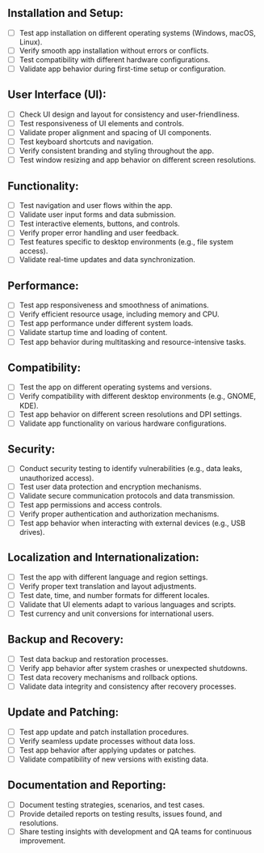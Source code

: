 ## Installation and Setup:
* [ ] Test app installation on different operating systems (Windows, macOS, Linux).
* [ ] Verify smooth app installation without errors or conflicts.
* [ ] Test compatibility with different hardware configurations.
* [ ] Validate app behavior during first-time setup or configuration.

## User Interface (UI):
* [ ] Check UI design and layout for consistency and user-friendliness.
* [ ] Test responsiveness of UI elements and controls.
* [ ] Validate proper alignment and spacing of UI components.
* [ ] Test keyboard shortcuts and navigation.
* [ ] Verify consistent branding and styling throughout the app.
* [ ] Test window resizing and app behavior on different screen resolutions.

## Functionality:
* [ ] Test navigation and user flows within the app.
* [ ] Validate user input forms and data submission.
* [ ] Test interactive elements, buttons, and controls.
* [ ] Verify proper error handling and user feedback.
* [ ] Test features specific to desktop environments (e.g., file system access).
* [ ] Validate real-time updates and data synchronization.

## Performance:
* [ ] Test app responsiveness and smoothness of animations.
* [ ] Verify efficient resource usage, including memory and CPU.
* [ ] Test app performance under different system loads.
* [ ] Validate startup time and loading of content.
* [ ] Test app behavior during multitasking and resource-intensive tasks.

## Compatibility:
* [ ] Test the app on different operating systems and versions.
* [ ] Verify compatibility with different desktop environments (e.g., GNOME, KDE).
* [ ] Test app behavior on different screen resolutions and DPI settings.
* [ ] Validate app functionality on various hardware configurations.

## Security:
* [ ] Conduct security testing to identify vulnerabilities (e.g., data leaks, unauthorized access).
* [ ] Test user data protection and encryption mechanisms.
* [ ] Validate secure communication protocols and data transmission.
* [ ] Test app permissions and access controls.
* [ ] Verify proper authentication and authorization mechanisms.
* [ ] Test app behavior when interacting with external devices (e.g., USB drives).

## Localization and Internationalization:
* [ ] Test the app with different language and region settings.
* [ ] Verify proper text translation and layout adjustments.
* [ ] Test date, time, and number formats for different locales.
* [ ] Validate that UI elements adapt to various languages and scripts.
* [ ] Test currency and unit conversions for international users.

## Backup and Recovery:
* [ ] Test data backup and restoration processes.
* [ ] Verify app behavior after system crashes or unexpected shutdowns.
* [ ] Test data recovery mechanisms and rollback options.
* [ ] Validate data integrity and consistency after recovery processes.

## Update and Patching:
* [ ] Test app update and patch installation procedures.
* [ ] Verify seamless update processes without data loss.
* [ ] Test app behavior after applying updates or patches.
* [ ] Validate compatibility of new versions with existing data.

## Documentation and Reporting:
* [ ] Document testing strategies, scenarios, and test cases.
* [ ] Provide detailed reports on testing results, issues found, and resolutions.
* [ ] Share testing insights with development and QA teams for continuous improvement.